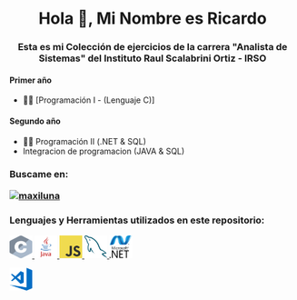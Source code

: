 <h1 align="center">Hola 👋, Mi Nombre es Ricardo</h1>
<h3 align="center">Esta es mi Colección de ejercicios de la carrera "Analista de Sistemas" del Instituto Raul Scalabrini Ortiz - IRSO</h3>

<h4 align="left">Primer año</h4>

 - 👨‍💻 [Programación I - (Lenguaje C)]

<h4 align="left">Segundo año</h4>

- 👨‍💻 Programación II (.NET & SQL)
- Integracion de programacion (JAVA & SQL)


<h3 align="left">Buscame en: 
<p align="left">
<a href="https://www.linkedin.com/in/ricardo-diaz-15186b1b8/" target="blank"><img align="center" src="https://raw.githubusercontent.com/rahuldkjain/github-profile-readme-generator/master/src/images/icons/Social/linked-in-alt.svg" alt="maxiluna" height="30" width="40" /></a>
</p>
</h3>

<h3 align="left">Lenguajes y Herramientas utilizados en este repositorio:</h3>
<p align="left">
   <a href="https://www.cprogramming.com/" target="_blank"> <img src="https://github.com/maxiluna/maxiluna/blob/main/c-logo.svg" alt="c" width="40" height="40"/> </a> 
     <a href="https://www.oracle.com/ar/java/technologies/javase/javase-jdk8-downloads.html" target="_blank"> <img src="https://github.com/maxiluna/maxiluna/blob/main/java-logo.svg" alt="python" width="40" height="40"/> </a> 
   <a href="https://developer.mozilla.org/es/docs/Learn/JavaScript/First_steps/What_is_JavaScript" target="_blank"> <img src="https://github.com/maxiluna/maxiluna/blob/main/javascript-logo.svg" alt="python" width="40" height="40"/> </a> 
   <a href="https://www.mysql.com" target="_blank"> <img src="https://github.com/maxiluna/maxiluna/blob/main/mysql-logo.svg" alt="python" width="40" height="40"/> </a> 
   <a href="https://www.microsoft.com/es-ar/download/details.aspx?id=30653" target="_blank"> <img src="https://github.com/maxiluna/maxiluna/blob/main/net-logo.svg" alt="net" width="40" height="40"/> </a>
   
   <a href="https://visualstudio.microsoft.com" target="_blank"> <img src="https://github.com/maxiluna/maxiluna/blob/main/visual-studio-code.svg" alt="visualstudio" width="40" height="40"/> </a>
</p>
